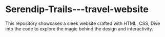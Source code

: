 # Serendip-Trails---travel-website
This repository showcases a sleek website crafted with HTML, CSS,  Dive into the code to explore the magic behind the design and interactivity.
